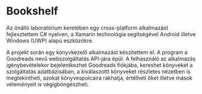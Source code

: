 # Bookshelf

Az önálló laboratórium keretében egy cross-platform alkalmazást fejlesztettem C# nyelven, a Xamarin technológia segítségével Android illetve Windows (UWP) alapú eszközökre.

A projekt során egy könyvkezelő alkalmazást készítettem el. A program a Goodreads nevű webszolgáltatás API-jára épül. A felhasználó az alkalmazás igénybevételekor bejelentkezhet Goodreads fiókjába, kereshet könyveket a szolgáltatás adatbázisában, a kiválaszottt könyveket részletes nézetben is megtekintheti, azokat könyvespolcaira rakhatja, értélheti őket illetve mások véleményeit is végigböngészheti.
